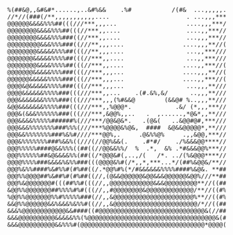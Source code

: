 <pre>
%(##&@,,&#&#*......,..&#%&&    .%#           /(#&  ...,,,,,.%%&%&..,,**///((*(..
//*//(###(/**,,,,,,,,,,,....                     . ...,,,****,,,.*(#&%&&%&%/&%(#
@@@@@@&&&&%%%##(((///***,,,...                   ....,,,***///(((###%%%%&&&&&@@@
@@@@@@@@&&&&%%%##(((//***,,....                  ....,,***///((##%%%&&&@@@@@@@@@
@@@@@@@@&&&&%%%###((//***,,....                  ...,,,***//((###%%&&&&@@@@@@@@@
@@@@@@@@@&&&%%%###((///**,,,....                ....,,,**//(((##%%%&&&&@@@@@@@@@
@@@@@@@@&&&&&%%%##(((//**,,,....                 ...,,***///((##%%&&&&&@@@@@@@@@
@@@@@@@&&&&&%%%%##(((//***,,....                 ...,,***///((##%%%&&&&&@@@&&&&@
@@@@@@@@&&&&%%%%##(((//***,,....                ....,,***//(((##%%%&&&&#%&@@@@@@
@@@@@@@&&&&&%%%###(((//***,,,...                ....,,,**//(((###%%%&&&&@&@@@@@@
@@@@@@&&&&&%%%%###(((//***,,,...                ....,,***//(((##%%%&&&&&&&@@@@@@
@@@@&@&&&&&%%%%###(((//***,,,...                 ...,,,**///((##%%%%&&&&&&&@@@@&
@@@@&&&&&&%%%%###(((///***,,...    .(#.&%,&/      ..,,,**///((###%%%%&&&&&&&@@@@
@@@&&&&&&&%%%%###(((///***,,,(%#&&@        (&&@# %..,,,**///((####%%%%&&&&&&&&&@
&@@&&&&&&&%%%%###(((///***,,%@@@*.            .&/ (*,,,***//(((###%%%%%&&&&&&&&&
@@@&(&&&%%%%%%###(((///***,&@@%,,..   .  ,......,*@&*,,**///(((####%%%%&&&&&&&&&
@@@&&&&%%%%%######%(///***/@@&@&*.   .(@&(   ..&@@#@#,***///(((#&&&@@@@@@@@@@@#@
@@@&&&%%%%%%%###%%%(///***%@@@@&%@&,  ####  &@&&@@@@@*,**////(((&&&@@@@@@@@@@@@%
@@@&&%%%%%%%###%&%#////***@@%,.     .@&%%@%     .,,&@@,***///(((&&&@@@@@@&&@@@%#
@@@&%%%%%%%###%&&%((///(//@@%&&(.    .#*#/    ./%&&&@@****///(((&&&@@@@@@&@%@&#(
@@@%%%%%####@&&%%%((##((//@@&&%%/  %  .*,  &% .*#&&&@@%***///(((&&@@@@@@@&&@@###
@@@%%%%%%##&@&&&&%%(##((/*@@@&#(,..,/(   /*. ../(%&@@@****///(((&#&(&(&@@&@&%%#(
@@@@%%%%###&&&&%&%%###(((@@@@&%#(/*,,*,***...*/(##%&@@&/**///(((&&&@@@@@@@@%%%%%
@@@%&%%####%&#%%#(#%##((/.*@@%#%(*/#&&&&&&%%%%####%&@&. **##%%%&&&&&@@@@@@%%%##%
@@@%%@@@@##%&##%#(#%##((//,(@&&@@@@@@&@@&&&@@@@@@&@@%///**##%%&&&&(@@@@@@&%&&%%@
@@@%&@@@@@@@#(((##%%#(((//,,@@@@@@@@@@@@&&&@@@@@@@@@**//((##%%&&&&@@@@@@&%&&%%%@
&@@%%@@@@@@@##%%%%#%#(((//,,#@@@@@@@@&@@@@@@@@@@@@@/**//((#%%%&&(%/@&@@&(#(%/#&@
%@@%%@@@@@@@%%#%%%%%###(//,,&@@@@@@@@@@@@@@@@@@@@@@%**//((#%%%&&&&@@@@&&&&&&&&@@
&&@%%@@@@@@&&%&&&%&%%#((//,,&@@@@@@@@@@@@@@@@@@@@@@@/*//((##%%&&&&&&&&&&&&&&&@@@
&&&%@@@@@@@@@@@@&&####((#@@@@@@@@@@@@@@@@@@@@@@@@@@@@@&(//##%%&#&@@@&&&&@@#@&@@&
&&&@@@@@@@@@@&&&&&%%(%@@@@@@@@@@@@@@@@@@@@@@@@@@@@@@@@@@@&(##%&&&@@@&&&@@@@@@@&%
&&&@@@@@@@@@@&&%%%#(@@@@@@@@@@@@@@@@@@@@@@@@@@@@@@@@@@*@@@@((#%&&@@@@@@@@@@@@@@@

</pre>
